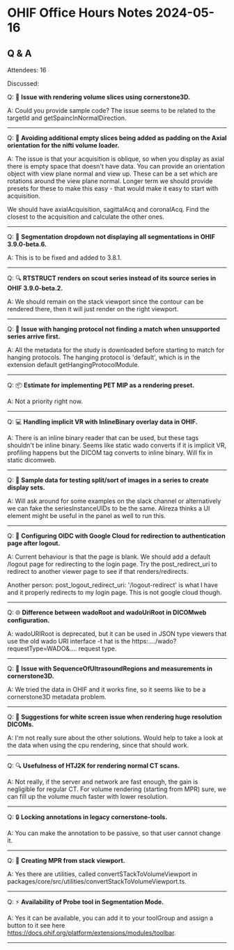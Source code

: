 # OHIF Office Hours Notes 2024-05-16

## Q & A

Attendees: 16

Discussed:

Q: 🐞 **Issue with rendering volume slices using cornerstone3D.**

A: Could you provide sample code? The issue seems to be related to the targetId and getSpaincInNormalDirection.

---

Q: 🔲 **Avoiding additional empty slices being added as padding on the Axial orientation for the nifti volume loader.**

A: The issue is that your acquisition is oblique, so when you display as axial there is empty space that doesn't have data. You can provide an orientation object with view plane normal and view up. These can be a set which are rotations around the view plane normal. Longer term we should provide presets for these to make this easy - that would make it easy to start with acquisition.

We should have axialAcquisition, sagittalAcq and coronalAcq. Find the closest to the acquisition and calculate the other ones.

---

Q: 📃 **Segmentation dropdown not displaying all segmentations in OHIF 3.9.0-beta.6.**

A: This is to be fixed and added to 3.8.1.

---

Q: 🔍 **RTSTRUCT renders on scout series instead of its source series in OHIF 3.9.0-beta.2.**

A: We should remain on the stack viewport since the contour can be rendered there, then it will just render on the right viewport.

---

Q: 🔌 **Issue with hanging protocol not finding a match when unsupported series arrive first.**

A: All the metadata for the study is downloaded before starting to match for hanging protocols. The hanging protocol is 'default', which is in the extension default getHangingProtocolModule.

---

Q: 📦 **Estimate for implementing PET MIP as a rendering preset.**

A: Not a priority right now.

---

Q: 💻 **Handling implicit VR with InlineBinary overlay data in OHIF.**

A: There is an inline binary reader that can be used, but these tags shouldn't be inline binary. Seems like static wado converts if it is implicit VR, profiling happens but the DICOM tag converts to inline binary. Will fix in static dicomweb.

---

Q: 📂 **Sample data for testing split/sort of images in a series to create display sets.**

A: Will ask around for some examples on the slack channel or alternatively we can fake the seriesInstanceUIDs to be the same. Alireza thinks a UI element might be useful in the panel as well to run this.

---  

Q: 🔐 **Configuring OIDC with Google Cloud for redirection to authentication page after logout.**

A: Current behaviour is that the page is blank. We should add a default /logout page for redirecting to the login page. Try the post_redirect_uri to redirect to another viewer page to see if that renders/redirects.

Another person: post_logout_redirect_uri: '/logout-redirect' is what I have and it properly redirects to my login page. This is not google cloud though.

---

Q: 🌐 **Difference between wadoRoot and wadoUriRoot in DICOMweb configuration.**

A: wadoURIRoot is deprecated, but it can be used in JSON type viewers that use the old wado URI interface -t hat is the https:..../wado?requestType=WADO&.... request type.

---

Q: 📏 **Issue with SequenceOfUltrasoundRegions and measurements in cornerstone3D.**

A: We tried the data in OHIF and it works fine, so it seems like to be a cornerstone3D metadata problem.

---

Q: 👀 **Suggestions for white screen issue when rendering huge resolution DICOMs.**

A: I'm not really sure about the other solutions. Would help to take a look at the data when using the cpu rendering, since that should work.

---

Q: 🔍 **Usefulness of HTJ2K for rendering normal CT scans.**

A: Not really, if the server and network are fast enough, the gain is negligible for regular CT. For volume rendering (starting from MPR) sure, we can fill up the volume much faster with lower resolution.

---

Q: 🔒 **Locking annotations in legacy cornerstone-tools.**

A: You can make the annotation to be passive, so that user cannot change it.

---

Q: 🔳 **Creating MPR from stack viewport.**

A: Yes there are utilities, called convertSTackToVolumeViewport in packages/core/src/utilities/convertStackToVolumeViewport.ts.

---

Q: ⚡️ **Availability of Probe tool in Segmentation Mode.**

A: Yes it can be available, you can add it to your toolGroup and assign a button to it see here https://docs.ohif.org/platform/extensions/modules/toolbar.

---
